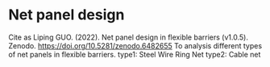 # Net panel design
Cite as
Liping GUO. (2022). Net panel design in flexible barriers (v1.0.5). Zenodo. https://doi.org/10.5281/zenodo.6482655
To analysis different types of net panels in flexible barriers.
type1: Steel Wire Ring Net
type2: Cable net
